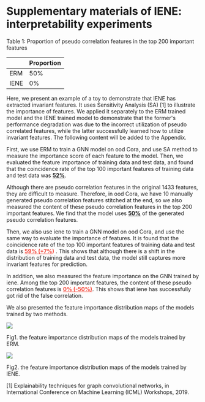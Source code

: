 # Supplementary materials of IENE: interpretability experiments

Table 1: Proportion of pseudo correlation features in the top 200 important features

|      | Proportion |
| ---- | ---------- |
| ERM  | 50%    |
| IENE | 0%     |

Here, we present an example of a toy to demonstrate that IENE has extracted invariant features. It uses Sensitivity Analysis (SA) [1] to illustrate the importance of features. We applied it separately to the ERM trained model and the IENE trained model to demonstrate that the former's performance degradation was due to the incorrect utilization of pseudo correlated features, while the latter successfully learned how to utilize invariant features. The following content will be added to the Appendix.

First, we use ERM to train a GNN model on ood Cora, and use SA method to measure the importance score of each feature to the model. Then, we evaluated the feature importance of training data and test data, and found that the coincidence rate of the top 100 important features of training data and test data was **<u>52%</u>**.

Although there are pseudo correlation features in the original 1433 features, they are difficult to measure. Therefore, in ood Cora, we have 10 manually generated pseudo correlation features stitched at the end, so we also measured the content of these pseudo correlation features in the top 200 important features. We find that the model uses **<u> 50%</u>** of the generated pseudo correlation features.

Then, we also use iene to train a GNN model on ood Cora, and use the same way to evaluate the importance of features. It is found that the coincidence rate of the top 100 important features of training data and test data is <font class="text-color-1" color="#f44336">**<u> 59% (+7%</u>)**</font> . This shows that although there is a shift in the distribution of training data and test data, the model still captures more invariant features for prediction.

In addition, we also measured the feature importance on the GNN trained by iene. Among the top 200 important features, the content of these pseudo correlation features is <font class="text-color-01" color="#f44336">**<u>0% (-50%)</u>**</font>. This shows that iene has successfully got rid of the false correlation.


We also presented the feature importance distribution maps of the models trained by two methods. 

![](https://oss-liuchengtu.hudunsoft.com/userimg/3f/3fb783477328979c276a3a38829e2786.png)

Fig1. the feature importance distribution maps of the models trained by ERM.

![](https://oss-liuchengtu.hudunsoft.com/userimg/d2/d2b7f6b431e01a48dd84e4311edd8085.png)

Fig2. the feature importance distribution maps of the models trained by IENE.



[1] Explainability techniques for graph convolutional networks, in International Conference on Machine Learning (ICML) Workshops, 2019.
